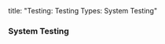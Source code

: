 <frontmatter>
title: "Testing: Testing Types: System Testing"
</frontmatter>

<link rel="stylesheet" href="{{baseUrl}}/css/textbook.css">

<div class="website-content" id="all">


<div id="title">

### System Testing
</div>

<div id="main">

<include src="./what/embed.md" boilerplate  />

</div>
</div>